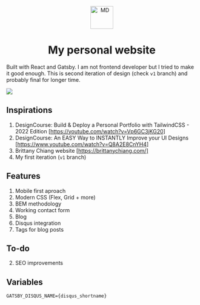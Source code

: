<p align="center">
  <a href="https://michaldziuba.dev">
    <img alt="MD" src="https://user-images.githubusercontent.com/43048524/205249624-43c40f8e-f37f-493f-8c0a-f65fbe296287.png" width="60" />

  </a>
</p>
<h1 align="center">
  My personal website
</h1>

 Built with React and Gatsby. I am not frontend developer but I tried to make it good enough. This is second iteration of design (check `v1` branch) and probably final for longer time.


<img align="center" src="https://user-images.githubusercontent.com/43048524/204703952-4ccad258-e8f0-4cc6-8583-a8d855f88c37.png" />


## Inspirations
1. DesignCourse: Build & Deploy a Personal Portfolio with TailwindCSS - 2022 Edition [https://youtube.com/watch?v=Vp6GC3jKG20]
2. DesignCourse: An EASY Way to INSTANTLY Improve your UI Designs [https://www.youtube.com/watch?v=Q8A2E8CnYH4]
3. Brittany Chiang website [https://brittanychiang.com/]
4. My first iteration (`v1` branch)

## Features
1. Mobile first aproach
2. Modern CSS (Flex, Grid + more)
3. BEM methodology
4. Working contact form
5. Blog
6. Disqus integration
7. Tags for blog posts

## To-do
2. SEO improvements

## Variables
```
GATSBY_DISQUS_NAME={disqus_shortname}
```
